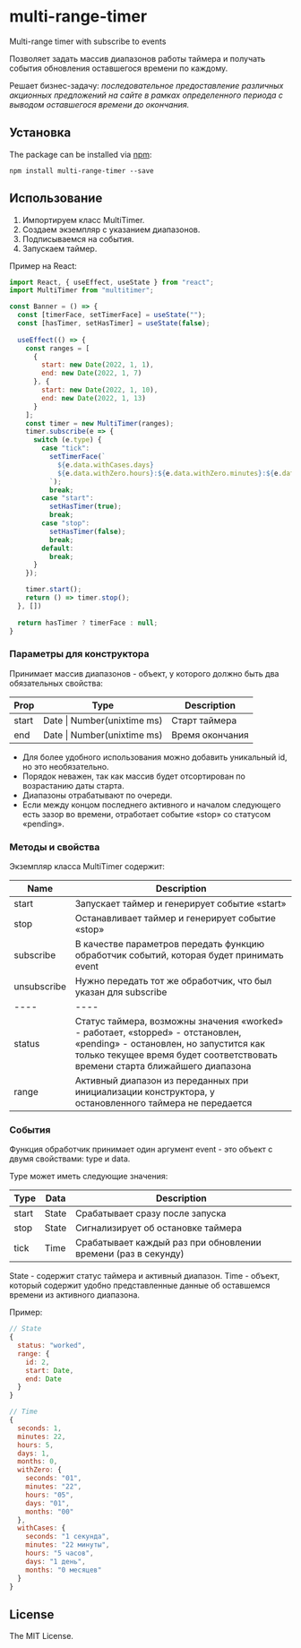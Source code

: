 # multi-range-timer
Multi-range timer with subscribe to events

Позволяет задать массив диапазонов работы таймера и получать события обновления оставшегося времени по каждому. 

Решает бизнес-задачу: *последовательное предоставление различных акционных предложений на сайте в рамках определенного периода с выводом оставшегося времени до окончания.* 

## Установка

The package can be installed via [npm](https://github.com/npm/cli):

```
npm install multi-range-timer --save
```
## Использование

1) Импортируем класс MultiTimer.
2) Создаем экземпляр с указанием диапазонов.
3) Подписываемся на события.
4) Запускаем таймер.

Пример на React:

```js
import React, { useEffect, useState } from "react";
import MultiTimer from "multitimer";

const Banner = () => {
  const [timerFace, setTimerFace] = useState("");
  const [hasTimer, setHasTimer] = useState(false);
  
  useEffect(() => {
    const ranges = [
      {
        start: new Date(2022, 1, 1),
        end: new Date(2022, 1, 7)
      }, {
        start: new Date(2022, 1, 10),
        end: new Date(2022, 1, 13)
      }
    ];
    const timer = new MultiTimer(ranges);
    timer.subscribe(e => {     
      switch (e.type) {
        case "tick": 
          setTimerFace(`
            ${e.data.withCases.days} 
            ${e.data.withZero.hours}:${e.data.withZero.minutes}:${e.data.withZero.seconds}
          `);
          break;
        case "start":
          setHasTimer(true);
          break;       
        case "stop":       
          setHasTimer(false);
          break;
        default:
          break;
      }
    });

    timer.start();
    return () => timer.stop();
  }, [])
  
  return hasTimer ? timerFace : null;
}

```

### Параметры для конструктора

Принимает массив диапазонов - объект, у которого должно быть два обязательных свойства:

|Prop|Type|Description|
|----|----|----|
|start|Date \| Number(unixtime ms)| Старт таймера |
|end|Date \| Number(unixtime ms)| Время окончания |

- Для более удобного использования можно добавить уникальный id, но это необязательно. 
- Порядок неважен, так как массив будет отсортирован по возрастанию даты старта.
- Диапазоны отрабатывают по очереди. 
- Если между концом последнего активного и началом следующего есть зазор во времени, отработает событие «stop» со статусом «pending».

### Методы и свойства

Экземпляр класса MultiTimer содержит:

|Name|Description|
|----|----|
|start|Запускает таймер и генерирует событие «start»|
|stop|Останавливает таймер и генерирует событие «stop»|
|subscribe|В качестве параметров передать функцию обработчик событий, которая будет принимать event|
|unsubscribe|Нужно передать тот же обработчик, что был указан для subscribe|
|----|----|
|status|Статус таймера, возможны значения «worked» - работает, «stopped» - отстановлен, «pending» - остановлен, но запустится как только текущее время будет соответствовать времени старта ближайшего диапазона|
|range|Активный диапазон из переданных при инициализации конструктора, у остановленного таймера не передается|

### События

Функция обработчик принимает один аргумент event - это объект с двумя свойствами: type и data.

Type может иметь следующие значения:

|Type|Data|Description|
|----|----|----|
|start|State|Срабатывает сразу после запуска|
|stop|State|Сигнализирует об остановке таймера|
|tick|Time|Срабатывает каждый раз при обновлении времени (раз в секунду)|

State - содержит статус таймера и активный диапазон.
Time - объект, который содержит удобно представленные данные об оставшемся времени из активного диапазона.

Пример:
```js
// State
{
  status: "worked",
  range: {
    id: 2,
    start: Date,
    end: Date
  }
}

// Time
{
  seconds: 1,
  minutes: 22,
  hours: 5,
  days: 1,
  months: 0,
  withZero: {
    seconds: "01",
    minutes: "22",
    hours: "05",
    days: "01",
    months: "00"
  },
  withCases: {
    seconds: "1 секунда",
    minutes: "22 минуты",
    hours: "5 часов",
    days: "1 день",
    months: "0 месяцев"
  }
}
```

## License

The MIT License.
